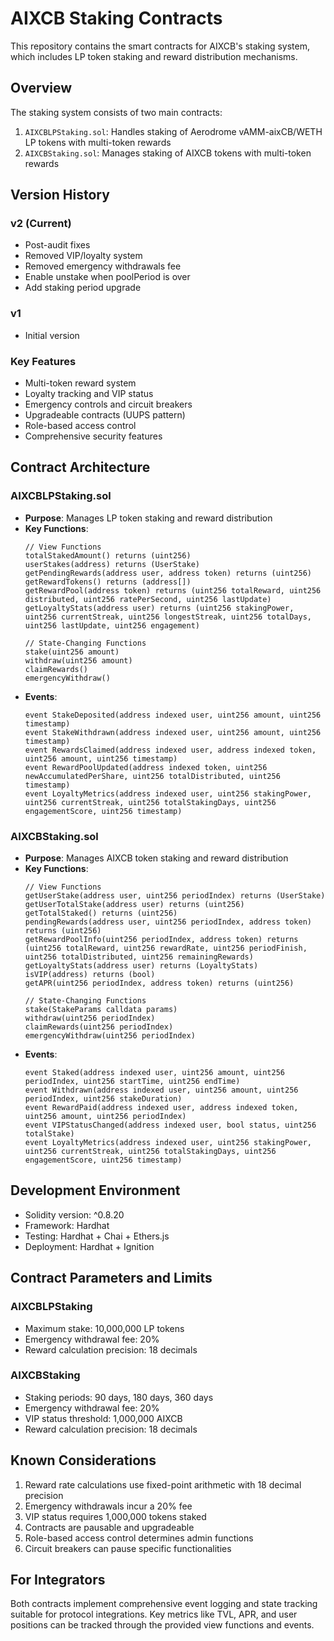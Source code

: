 # AIXCB Staking Contracts

This repository contains the smart contracts for AIXCB's staking system, which includes LP token staking and reward distribution mechanisms.

## Overview

The staking system consists of two main contracts:

1. `AIXCBLPStaking.sol`: Handles staking of Aerodrome vAMM-aixCB/WETH LP tokens with multi-token rewards
2. `AIXCBStaking.sol`: Manages staking of AIXCB tokens with multi-token rewards

## Version History

### v2 (Current)
- Post-audit fixes
- Removed VIP/loyalty system
- Removed emergency withdrawals fee
- Enable unstake when poolPeriod is over
- Add staking period upgrade

### v1
- Initial version

### Key Features

- Multi-token reward system
- Loyalty tracking and VIP status
- Emergency controls and circuit breakers
- Upgradeable contracts (UUPS pattern)
- Role-based access control
- Comprehensive security features

## Contract Architecture

### AIXCBLPStaking.sol

- **Purpose**: Manages LP token staking and reward distribution
- **Key Functions**:
  ```solidity
  // View Functions
  totalStakedAmount() returns (uint256)
  userStakes(address) returns (UserStake)
  getPendingRewards(address user, address token) returns (uint256)
  getRewardTokens() returns (address[])
  getRewardPool(address token) returns (uint256 totalReward, uint256 distributed, uint256 ratePerSecond, uint256 lastUpdate)
  getLoyaltyStats(address user) returns (uint256 stakingPower, uint256 currentStreak, uint256 longestStreak, uint256 totalDays, uint256 lastUpdate, uint256 engagement)

  // State-Changing Functions
  stake(uint256 amount)
  withdraw(uint256 amount)
  claimRewards()
  emergencyWithdraw()
  ```
- **Events**:
  ```solidity
  event StakeDeposited(address indexed user, uint256 amount, uint256 timestamp)
  event StakeWithdrawn(address indexed user, uint256 amount, uint256 timestamp)
  event RewardsClaimed(address indexed user, address indexed token, uint256 amount, uint256 timestamp)
  event RewardPoolUpdated(address indexed token, uint256 newAccumulatedPerShare, uint256 totalDistributed, uint256 timestamp)
  event LoyaltyMetrics(address indexed user, uint256 stakingPower, uint256 currentStreak, uint256 totalStakingDays, uint256 engagementScore, uint256 timestamp)
  ```

### AIXCBStaking.sol

- **Purpose**: Manages AIXCB token staking and reward distribution
- **Key Functions**:
  ```solidity
  // View Functions
  getUserStake(address user, uint256 periodIndex) returns (UserStake)
  getUserTotalStake(address user) returns (uint256)
  getTotalStaked() returns (uint256)
  pendingRewards(address user, uint256 periodIndex, address token) returns (uint256)
  getRewardPoolInfo(uint256 periodIndex, address token) returns (uint256 totalReward, uint256 rewardRate, uint256 periodFinish, uint256 totalDistributed, uint256 remainingRewards)
  getLoyaltyStats(address user) returns (LoyaltyStats)
  isVIP(address) returns (bool)
  getAPR(uint256 periodIndex, address token) returns (uint256)

  // State-Changing Functions
  stake(StakeParams calldata params)
  withdraw(uint256 periodIndex)
  claimRewards(uint256 periodIndex)
  emergencyWithdraw(uint256 periodIndex)
  ```
- **Events**:
  ```solidity
  event Staked(address indexed user, uint256 amount, uint256 periodIndex, uint256 startTime, uint256 endTime)
  event Withdrawn(address indexed user, uint256 amount, uint256 periodIndex, uint256 stakeDuration)
  event RewardPaid(address indexed user, address indexed token, uint256 amount, uint256 periodIndex)
  event VIPStatusChanged(address indexed user, bool status, uint256 totalStake)
  event LoyaltyMetrics(address indexed user, uint256 stakingPower, uint256 currentStreak, uint256 totalStakingDays, uint256 engagementScore, uint256 timestamp)
  ```

## Development Environment

- Solidity version: ^0.8.20
- Framework: Hardhat
- Testing: Hardhat + Chai + Ethers.js
- Deployment: Hardhat + Ignition

## Contract Parameters and Limits

### AIXCBLPStaking
- Maximum stake: 10,000,000 LP tokens
- Emergency withdrawal fee: 20%
- Reward calculation precision: 18 decimals

### AIXCBStaking
- Staking periods: 90 days, 180 days, 360 days
- Emergency withdrawal fee: 20%
- VIP status threshold: 1,000,000 AIXCB
- Reward calculation precision: 18 decimals

## Known Considerations

1. Reward rate calculations use fixed-point arithmetic with 18 decimal precision
2. Emergency withdrawals incur a 20% fee
3. VIP status requires 1,000,000 tokens staked
4. Contracts are pausable and upgradeable
5. Role-based access control determines admin functions
6. Circuit breakers can pause specific functionalities

## For Integrators

Both contracts implement comprehensive event logging and state tracking suitable for protocol integrations. Key metrics like TVL, APR, and user positions can be tracked through the provided view functions and events.
